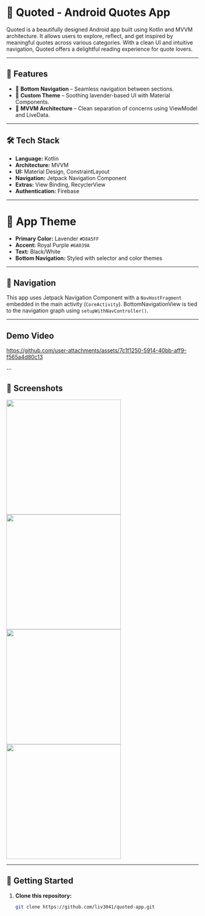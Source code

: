 # 📜 Quoted - Android Quotes App

Quoted is a beautifully designed Android app built using Kotlin and MVVM architecture. It allows users to explore, reflect, and get inspired by meaningful quotes across various categories. With a clean UI and intuitive navigation, Quoted offers a delightful reading experience for quote lovers.

---

## 📱 Features

- 🧭 **Bottom Navigation** – Seamless navigation between sections.
- 🎨 **Custom Theme** – Soothing lavender-based UI with Material Components.
- 🧪 **MVVM Architecture** – Clean separation of concerns using ViewModel and LiveData.

---

## 🛠️ Tech Stack

- **Language:** Kotlin
- **Architecture:** MVVM
- **UI:** Material Design, ConstraintLayout
- **Navigation:** Jetpack Navigation Component
- **Extras:** View Binding, RecyclerView
- **Authentication:** Firebase

---

# 🎨 App Theme

- **Primary Color:** Lavender `#D8A5FF`
- **Accent:** Royal Purple `#6A039A`
- **Text:** Black/White
- **Bottom Navigation:** Styled with selector and color themes

---

## 🧭 Navigation

This app uses Jetpack Navigation Component with a `NavHostFragment` embedded in the main activity (`CoreActivity`). BottomNavigationView is tied to the navigation graph using `setupWithNavController()`.

---
## Demo Video


https://github.com/user-attachments/assets/7c1f1250-5914-40bb-aff9-f565a4d80c13



--

## 📸 Screenshots

<img src="https://github.com/user-attachments/assets/3a38f459-817e-41c5-b975-9090a86d87a6" width="300" />
<img src="https://github.com/user-attachments/assets/f5ad30e5-6734-460e-8507-79e52b68bf43" width="300" />
<img src="https://github.com/user-attachments/assets/d55f2054-3e7c-4943-9c1f-c854dff7993d" width="300" />
<img src="https://github.com/user-attachments/assets/61f90831-7a92-41b7-8122-c076bd299916" width="300" />


---

## 🚀 Getting Started

1. **Clone this repository:**

   ```bash
   git clone https://github.com/liv3041/quoted-app.git

